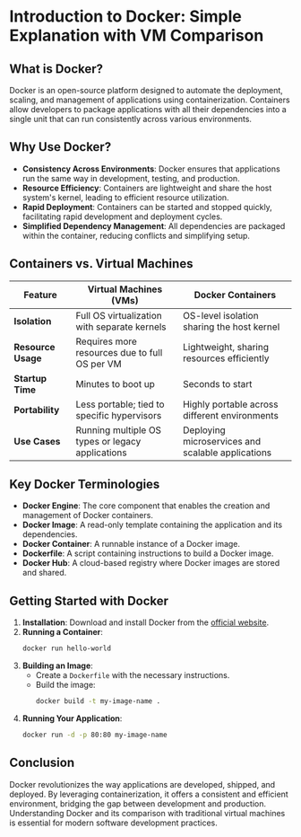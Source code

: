 # Introduction to Docker: Simple Explanation with VM Comparison

## What is Docker?

Docker is an open-source platform designed to automate the deployment, scaling, and management of applications using containerization. Containers allow developers to package applications with all their dependencies into a single unit that can run consistently across various environments.

## Why Use Docker?

- **Consistency Across Environments**: Docker ensures that applications run the same way in development, testing, and production.
- **Resource Efficiency**: Containers are lightweight and share the host system's kernel, leading to efficient resource utilization.
- **Rapid Deployment**: Containers can be started and stopped quickly, facilitating rapid development and deployment cycles.
- **Simplified Dependency Management**: All dependencies are packaged within the container, reducing conflicts and simplifying setup.

## Containers vs. Virtual Machines

| Feature             | Virtual Machines (VMs)                                 | Docker Containers                                       |
|---------------------|--------------------------------------------------------|---------------------------------------------------------|
| **Isolation**       | Full OS virtualization with separate kernels           | OS-level isolation sharing the host kernel              |
| **Resource Usage**  | Requires more resources due to full OS per VM          | Lightweight, sharing resources efficiently              |
| **Startup Time**    | Minutes to boot up                                     | Seconds to start                                        |
| **Portability**     | Less portable; tied to specific hypervisors            | Highly portable across different environments           |
| **Use Cases**       | Running multiple OS types or legacy applications       | Deploying microservices and scalable applications       |

## Key Docker Terminologies

- **Docker Engine**: The core component that enables the creation and management of Docker containers.
- **Docker Image**: A read-only template containing the application and its dependencies.
- **Docker Container**: A runnable instance of a Docker image.
- **Dockerfile**: A script containing instructions to build a Docker image.
- **Docker Hub**: A cloud-based registry where Docker images are stored and shared.

## Getting Started with Docker

1. **Installation**: Download and install Docker from the [official website](https://www.docker.com/get-started).
2. **Running a Container**:
   ```bash
   docker run hello-world
   ```
3. **Building an Image**:
   - Create a `Dockerfile` with the necessary instructions.
   - Build the image:
     ```bash
     docker build -t my-image-name .
     ```
4. **Running Your Application**:
   ```bash
   docker run -d -p 80:80 my-image-name
   ```

## Conclusion

Docker revolutionizes the way applications are developed, shipped, and deployed. By leveraging containerization, it offers a consistent and efficient environment, bridging the gap between development and production. Understanding Docker and its comparison with traditional virtual machines is essential for modern software development practices.
